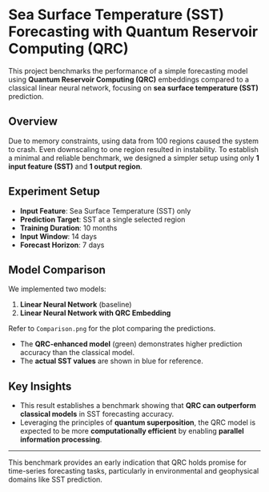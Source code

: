# Sea Surface Temperature (SST) Forecasting with Quantum Reservoir Computing (QRC)

This project benchmarks the performance of a simple forecasting model using **Quantum Reservoir Computing (QRC)** embeddings compared to a classical linear neural network, focusing on **sea surface temperature (SST)** prediction.

## Overview

Due to memory constraints, using data from 100 regions caused the system to crash. Even downscaling to one region resulted in instability. To establish a minimal and reliable benchmark, we designed a simpler setup using only **1 input feature (SST)** and **1 output region**.

## Experiment Setup

- **Input Feature**: Sea Surface Temperature (SST) only  
- **Prediction Target**: SST at a single selected region  
- **Training Duration**: 10 months  
- **Input Window**: 14 days  
- **Forecast Horizon**: 7 days  

## Model Comparison

We implemented two models:
1. **Linear Neural Network** (baseline)
2. **Linear Neural Network with QRC Embedding**

Refer to `Comparison.png` for the plot comparing the predictions.

- The **QRC-enhanced model** (green) demonstrates higher prediction accuracy than the classical model.
- The **actual SST values** are shown in blue for reference.

## Key Insights

- This result establishes a benchmark showing that **QRC can outperform classical models** in SST forecasting accuracy.
- Leveraging the principles of **quantum superposition**, the QRC model is expected to be more **computationally efficient** by enabling **parallel information processing**.

---

This benchmark provides an early indication that QRC holds promise for time-series forecasting tasks, particularly in environmental and geophysical domains like SST prediction.
